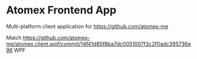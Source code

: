 # Atomex Frontend App

Multi-platform client application for https://github.com/atomex-me

Match https://github.com/atomex-me/atomex.client.wpf/commit/14f41d85f8ba7dc0051007f3c2f0adc395736e96 WPF
